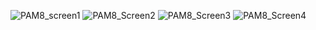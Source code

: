 ![PAM8_screen1](https://github.com/user-attachments/assets/403455db-97ea-4dad-9392-d6352cbe84de)
![PAM8_Screen2](https://github.com/user-attachments/assets/6e2dec7c-a46e-4c99-8a38-27a2d4454423)
![PAM8_Screen3](https://github.com/user-attachments/assets/97b8d0c3-6d19-46b8-8032-b11991bfd7c3)
![PAM8_Screen4](https://github.com/user-attachments/assets/8b20e8af-1120-4311-a8a0-6a2fe6953bbc)
